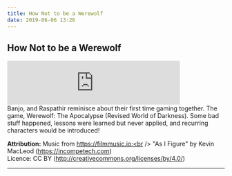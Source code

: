 ```yaml
---
title: How Not to be a Werewolf
date: 2019-06-06 13:26
---
```


## How Not to be a Werewolf
<iframe src="https://anchor.fm/letthediceroll/embed/episodes/EP02---How-Not-to-be-a-Werewolf-e490ua" height="102px" width="400px" frameborder="0" scrolling="no"></iframe>

<br />
Banjo, and Raspathir reminisce about their first time gaming together.  The game, Werewolf: The Apocalypse (Revised World of Darkness).  Some bad stuff happened, lessons were learned but never applied, and recurring characters would be introduced!

<strong>Attribution:</strong>
Music from https://filmmusic.io:<br />
"As I Figure" by Kevin MacLeod (https://incompetech.com)<br />
Licence: CC BY (http://creativecommons.org/licenses/by/4.0/)

***
